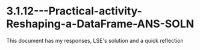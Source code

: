 # 3.1.12---Practical-activity-Reshaping-a-DataFrame-ANS-SOLN
This document has my responses, LSE's solution and a quick reflection
